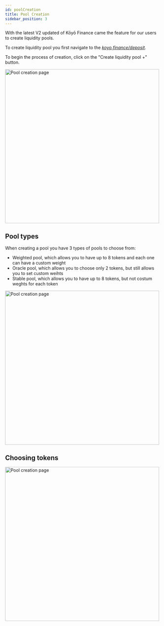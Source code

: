```yaml
---
id: poolCreation
title: Pool Creation
sidebar_position: 3
---
```


With the latest V2 updated of Kōyō Finance came the feature for our users to create liquidity pools.

To create liquidity pool you first navigate to the _[koyo.finance/deposit](https://koyo.finance/deposit)_.

To begin the process of creation, click on the "Create liquidity pool +" button.

<img src="/img/guide/swap/poolCreation.png" alt="Pool creation page" width="500" />

## Pool types

When creating a pool you have 3 types of pools to choose from:

-   Weighted pool, which allows you to have up to 8 tokens and each one can have a custom weight
-   Oracle pool, which allows you to choose only 2 tokens, but still allows you to set custom weihts
-   Stable pool, which allows you to have up to 8 tokens, but not costum weghts for each token

<img src="/img/guide/swap/poolTypes.png" alt="Pool creation page" width="500" />

## Choosing tokens

<img src="/img/guide/swap/poolCreation-tokenModal.png" alt="Pool creation page" width="500" />
